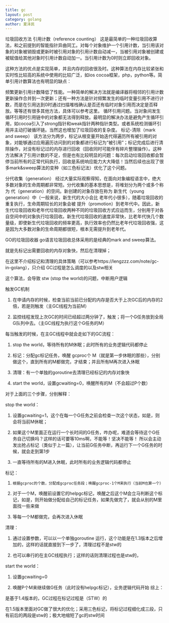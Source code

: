 ```yaml
---
title: gc
layout: post
category: golang
author: 夏泽民
---
```

垃圾回收方法
引用计数（reference counting）
这是最简单的一种垃圾回收算法，和之前提到的智能指针异曲同工。对每个对象维护一个引用计数，当引用该对象的对象被销毁或更新时被引用对象的引用计数自动减一，当被引用对象被创建或被赋值给其他对象时引用计数自动加一。当引用计数为0时则立即回收对象。

这种方法的优点是实现简单，并且内存的回收很及时。这种算法在内存比较紧张和实时性比较高的系统中使用的比较广泛，如ios cocoa框架，php，python等。简单引用计数算法也有明显的缺点：

频繁更新引用计数降低了性能。一种简单的解决方法就是编译器将相邻的引用计数更新操作合并到一次更新；还有一种方法是针对频繁发生的临时变量引用不进行计数，而是在引用达到0时通过扫描堆栈确认是否还有临时对象引用而决定是否释放。等等还有很多其他方法，具体可以参考这里。
循环引用问题。当对象间发生循环引用时引用链中的对象都无法得到释放。最明显的解决办法是避免产生循环引用，如cocoa引入了strong指针和weak指针两种指针类型。或者系统检测循环引用并主动打破循环链。当然这也增加了垃圾回收的复杂度。
标记-清除（mark and sweep）
该方法分为两步，标记从根变量开始迭代得遍历所有被引用的对象，对能够通过应用遍历访问到的对象都进行标记为“被引用”；标记完成后进行清除操作，对没有标记过的内存进行回收（回收同时可能伴有碎片整理操作）。这种方法解决了引用计数的不足，但是也有比较明显的问题：每次启动垃圾回收都会暂停当前所有的正常代码执行，回收是系统响应能力大大降低！当然后续也出现了很多mark&sweep算法的变种（如三色标记法）优化了这个问题。

分代收集（generation）
经过大量实际观察得知，在面向对象编程语言中，绝大多数对象的生命周期都非常短。分代收集的基本思想是，将堆划分为两个或多个称为 代（generation）的空间。新创建的对象存放在称为 新生代（young generation）中（一般来说，新生代的大小会比 老年代小很多），随着垃圾回收的重复执行，生命周期较长的对象会被 提升（promotion）到老年代中。因此，新生代垃圾回收和老年代垃圾回收两种不同的垃圾回收方式应运而生，分别用于对各自空间中的对象执行垃圾回收。新生代垃圾回收的速度非常快，比老年代快几个数量级，即使新生代垃圾回收的频率更高，执行效率也仍然比老年代垃圾回收强，这是因为大多数对象的生命周期都很短，根本无需提升到老年代。

GO的垃圾回收器
go语言垃圾回收总体采用的是经典的mark and sweep算法。
<!-- more -->
就是先标记出需要回收的内存对象快，然后在清理掉；

在这里不介绍标记和清理的具体策略（可以参考https://lengzzz.com/note/gc-in-golang），只介绍 GC过程是怎么调度的以及stw相关

这个算法，会导致 stw (stop the world)的问题，中断用户逻辑

触发GC机制

1.    在申请内存的时候，检查当前当前已分配的内存是否大于上次GC后的内存的2倍，若是则触发（主GC线程为当前M）

2.    监控线程发现上次GC的时间已经超过两分钟了，触发；将一个G任务放到全局G队列中去。（主GC线程为执行这个G任务的M）

 

每当触发的时候，在主GC线程中就会走如下的GC流程：

1.    stop the world，等待所有的M休眠；此时所有的业务逻辑代码都停止

2.    标记：分配gc标记任务，唤醒 gcproc个 M（就是第一步休眠的那些），分别做这个，直到所有的M都做完，才结束；并且所有M再次进入休眠

3.    清理：有一个单独的goroutine去清理已经标记的内存对象快

4.    start the world，设置gcwaiting=0，唤醒所有的M（不会超过P个数）

 

对于上面的三个步骤，分别解释：

stop the world：

1.    设置gcwaiting=1，这个在每一个G任务之前会检查一次这个状态，如是，则会将当前M休眠；

2.    如果这个M里面正在运行一个长时间的G任务，咋办呢，难道会等待这个G任务自己切换吗？这样的话可要等10ms啊，不能等！坚决不能等！
所以会主动发出抢占标记（类似于上一篇），让当前G任务中断，再运行下一个G任务的时候，就会走到第1步

3.    一直等待所有的M进入休眠，此时所有的业务逻辑代码都停止

标记：

1.     根据gcproc的个数，分配成gcproc任务段；唤醒gcproc-1个M来执行（当前M也算一个）

2.    对于一个M，唤醒前设置它的helpgc标记，唤醒之后这个M会立马判断这个标记，如是，则开始做分配给自己的标记任务，如果先做完了，就会从别的M里面找一些来做

3.    等每一个M都做完，会再次进入休眠

清理：

1.    通过设置参数，可以以一个单独goroutine  运行，这个功能是在1.3版本之后增加的，这样的话就直接到下一步了，清理过程不是stw的

2.    也可以串行的在主GC线程执行；这样的话则清理过程也是stw的，

start the world：

1.    设置gcwaiting=0

2.    唤醒P个M来继续做G任务（此时没有helpgc标记），业务逻辑代码开始
综上：

是基于1.4版本的，GC过程在标记过程是（STW）的

在1.5版本里面对GC做了很大的优化；采用三色标记，将标记过程细化成三段，只有前后的两段是stw的；极大地缩短了gc的stw时间
